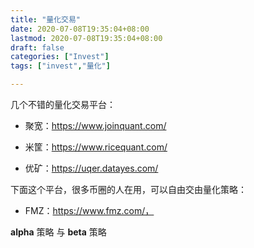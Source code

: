 ```yaml
---
title: "量化交易"
date: 2020-07-08T19:35:04+08:00
lastmod: 2020-07-08T19:35:04+08:00
draft: false
categories: ["Invest"]
tags: ["invest","量化"]

---
```






几个不错的量化交易平台：

* 聚宽：https://www.joinquant.com/

* 米筐：https://www.ricequant.com/

* 优矿：https://uqer.datayes.com/

  

下面这个平台，很多币圈的人在用，可以自由交由量化策略：

* FMZ：https://www.fmz.com/，



**alpha** 策略 与 **beta** 策略









